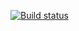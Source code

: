 

[![Build status](https://ci.appveyor.com/api/projects/status/fwsee0mo59fiq47i?svg=true)](https://ci.appveyor.com/project/sonic-wave/dnd)